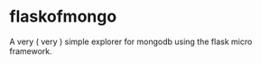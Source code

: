 flaskofmongo
============

A very ( very ) simple explorer for mongodb using the flask micro framework.
